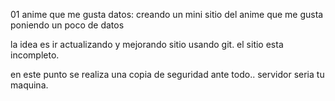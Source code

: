 01 anime que me gusta datos:
creando un mini sitio del anime que me gusta poniendo un poco de datos

la idea es ir actualizando y mejorando sitio usando git. 
el sitio esta incompleto.


en este punto se realiza una copia de seguridad ante todo.. servidor seria tu maquina.
